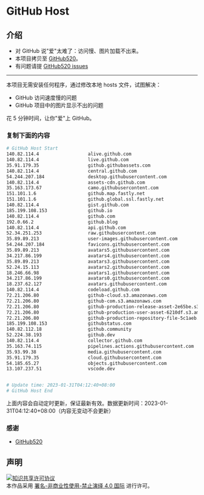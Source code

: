 # GitHub Host
## 介绍
- 对 GitHub 说"爱"太难了：访问慢、图片加载不出来。
- 本项目拷贝至 [GitHub520](https://github.com/521xueweihan/GitHub520)。
- 有问题请提 [GitHub520 issues](https://github.com/521xueweihan/GitHub520/issues/new)

---

本项目无需安装任何程序，通过修改本地 hosts 文件，试图解决：
- GitHub 访问速度慢的问题
- GitHub 项目中的图片显示不出的问题

花 5 分钟时间，让你"爱"上 GitHub。

### 复制下面的内容
```bash
# GitHub Host Start
140.82.114.4                  alive.github.com
140.82.114.4                  live.github.com
35.91.179.35                  github.githubassets.com
140.82.114.4                  central.github.com
54.244.207.184                desktop.githubusercontent.com
140.82.114.4                  assets-cdn.github.com
35.163.173.67                 camo.githubusercontent.com
151.101.1.6                   github.map.fastly.net
151.101.1.6                   github.global.ssl.fastly.net
140.82.114.4                  gist.github.com
185.199.108.153               github.io
140.82.114.4                  github.com
192.0.66.2                    github.blog
140.82.114.4                  api.github.com
52.34.251.253                 raw.githubusercontent.com
35.89.89.213                  user-images.githubusercontent.com
54.244.207.184                favicons.githubusercontent.com
35.89.89.213                  avatars5.githubusercontent.com
34.217.86.199                 avatars4.githubusercontent.com
35.89.89.213                  avatars3.githubusercontent.com
52.24.15.113                  avatars2.githubusercontent.com
18.246.66.98                  avatars1.githubusercontent.com
34.217.86.199                 avatars0.githubusercontent.com
18.237.62.127                 avatars.githubusercontent.com
140.82.114.4                  codeload.github.com
72.21.206.80                  github-cloud.s3.amazonaws.com
72.21.206.80                  github-com.s3.amazonaws.com
72.21.206.80                  github-production-release-asset-2e65be.s3.amazonaws.com
72.21.206.80                  github-production-user-asset-6210df.s3.amazonaws.com
72.21.206.80                  github-production-repository-file-5c1aeb.s3.amazonaws.com
185.199.108.153               githubstatus.com
140.82.112.18                 github.community
52.224.38.193                 github.dev
140.82.114.4                  collector.github.com
35.163.74.115                 pipelines.actions.githubusercontent.com
35.93.99.38                   media.githubusercontent.com
35.91.179.35                  cloud.githubusercontent.com
54.185.65.27                  objects.githubusercontent.com
13.107.237.51                 vscode.dev


# Update time: 2023-01-31T04:12:40+08:00
# GitHub Host End

```
上面内容会自动定时更新，保证最新有效。数据更新时间：2023-01-31T04:12:40+08:00（内容无变动不会更新）

### 感谢

- [GitHub520](https://github.com/521xueweihan/GitHub520)

## 声明
<a rel="license" href="https://creativecommons.org/licenses/by-nc-nd/4.0/deed.zh"><img alt="知识共享许可协议" style="border-width: 0" src="https://licensebuttons.net/l/by-nc-nd/4.0/88x31.png"></a><br>本作品采用 <a rel="license" href="https://creativecommons.org/licenses/by-nc-nd/4.0/deed.zh">署名-非商业性使用-禁止演绎 4.0 国际</a> 进行许可。